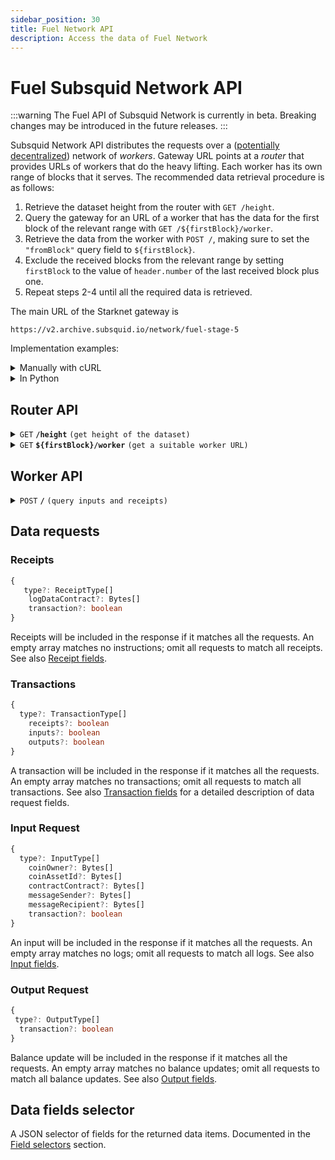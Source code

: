 ```yaml
---
sidebar_position: 30
title: Fuel Network API
description: Access the data of Fuel Network
---
```


# Fuel Subsquid Network API

:::warning
The Fuel API of Subsquid Network is currently in beta. Breaking changes may be introduced in the future releases.
:::

Subsquid Network API distributes the requests over a ([potentially decentralized](/subsquid-network/public)) network of _workers_. Gateway URL points at a _router_ that provides URLs of workers that do the heavy lifting. Each worker has its own range of blocks that it serves. The recommended data retrieval procedure is as follows:

1. Retrieve the dataset height from the router with `GET /height`.
2. Query the gateway for an URL of a worker that has the data for the first block of the relevant range with `GET /${firstBlock}/worker`.
3. Retrieve the data from the worker with `POST /`, making sure to set the `"fromBlock"` query field to `${firstBlock}`.
4. Exclude the received blocks from the relevant range by setting `firstBlock` to the value of `header.number` of the last received block plus one.
5. Repeat steps 2-4 until all the required data is retrieved.

The main URL of the Starknet gateway is

```
https://v2.archive.subsquid.io/network/fuel-stage-5
```

Implementation examples:

<details>

<summary>Manually with cURL</summary>

Suppose we want data on Fuel receipts from block 1000000. We begin by finding the main URL for the Fuel Network dataset. Then we have to:

1. Verify that the dataset has reached the required height:

   ```bash
   curl https://v2.archive.subsquid.io/network/fuel-stage-5/height
   ```

   Output

   ```
   13280654
   ```

2. Get a worker URL

   ```bash
   curl https://v2.archive.subsquid.io/network/fuel-stage-5/1000000/worker
   ```

   Output

   ```
   https://gr02.sqd-archive.net/worker/query/czM6Ly9mdWVsLXN0YWdlLTU
   ```

3. Retrieve the data from the worker

   ```bash
   curl https://gr02.sqd-archive.net/worker/query/czM6Ly9mdWVsLXN0YWdlLTU \
   -X 'POST' -H 'content-type: application/json' -H 'accept: application/json' \
   -d '{
       "type": "fuel",
       "fromBlock":1000000,
       "toBlock": 2000000,
       "fields":{"receipt":{"contract":true, "receiptType": true}},
       "receipts":[ {"type": ["LOG_DATA"]} ]
   }' | jq
   ```

   Output:

   ```json
   [
     {
       "header": {
         "number": 1772883,
         "hash": "0x1fb1134bf0ce3dff927ad9b4f47f6e63617f930beb9af331c704b5e7d5d55590"
       },
       "receipts": [
         {
           "transactionIndex": 0,
           "index": 3,
           "contract": "0x84233a3696f4ca759e7f07348f33efa98e1dc1fe65bc1cc5ea693a1368b0f9e9",
           "receiptType": "LOG_DATA"
         }
       ]
     },
     {
       "header": {
         "number": 1772952,
         "hash": "0xf4e7a12f2c8c16ab8da036d5870554ae527c3316d1593c5f7334222c9e57a071"
       },
       "receipts": [
         {
           "transactionIndex": 0,
           "index": 3,
           "contract": "0x84233a3696f4ca759e7f07348f33efa98e1dc1fe65bc1cc5ea693a1368b0f9e9",
           "receiptType": "LOG_DATA"
         }
       ]
     }
   ]
   ```

4. Observe that we received the transactions up to and including block 20000000. To get the rest of the data, we find a worker who has blocks from 2000000 on:

   ```bash
   curl https://v2.archive.subsquid.io/network/fuel-stage-5/2000000/worker
   ```

   Output:

   ```
   https://gr02.sqd-archive.net/worker/query/czM6Ly9mdWVsLXN0YWdlLTU
   ```

   We now can see that this part of the dataset is located on the same worker.

5. Retrieve the data from the new worker

   ```bash
   curl https://gr02.sqd-archive.net/worker/query/czM6Ly9mdWVsLXN0YWdlLTU \
   -X 'POST' -H 'content-type: application/json' -H 'accept: application/json' \
   -d '{
       "type": "fuel","fromBlock":2000000,
       "toBlock":3000000,
       "fields":{"receipt":{"contract":true, "receiptType": true}},
       "receipts":[ {"type": ["LOG_DATA"]} ]

   }' | jq
   ```

   Output is similar to that of step 3.

6. Repeat steps 4 and 5 until the desired height is reached.

</details>

<details>

<summary>In Python</summary>

```python
def get_text(url: str) -> str:
    res = requests.get(url)
    res.raise_for_status()
    return res.text

def dump(
    gateway_url: str,
    query: Query,
    first_block: int,
    last_block: int
) -> None:
    assert 0 <= first_block <= last_block
    query = dict(query)  # copy query to mess with it later

    dataset_height = int(get_text(f'{gateway_url}/height'))
    next_block = first_block
    last_block = min(last_block, dataset_height)

    while next_block <= last_block:
        worker_url = get_text(f'{gateway_url}/{next_block}/worker')

        query['fromBlock'] = next_block
        query['toBlock'] = last_block
        res = requests.post(worker_url, json=query)
        res.raise_for_status()
        blocks = res.json()

        last_processed_block = blocks[-1]['header']['number']
        next_block = last_processed_block + 1
        for block in blocks:
            print(json.dumps(block))
```

Full code [here](https://gist.github.com/eldargab/2e007a293ac9f82031d023f1af581a7d).

</details>

## Router API

<details>

<summary><code>GET</code> <code><b>/height</b></code> <code>(get height of the dataset)</code></summary>

**Example response:** `16576911`.

</details>

<details>

<summary><code>GET</code> <code><b>$&#123;firstBlock&#125;/worker</b></code> <code>(get a suitable worker URL)</code></summary>

The returned worker will be capable of processing `POST /` requests in which the `"fromBlock"` field is equal to `${firstBlock}`.

**Example response:** `https://v2.archive.subsquid.io/worker/1/query/czM6Ly9ldGhlcmV1bS1tYWlubmV0`.

</details>

## Worker API

<details>

<summary><code>POST</code> <code><b>/</b></code> <code>(query inputs and receipts)</code></summary>

##### Query Fields

- **fromBlock**: Block number to start from (inclusive).
- **toBlock**: (optional) Block number to end on (inclusive). If this is not given, the query will go on for a fixed amount of time or until it reaches the height of the dataset.
- **includeAllBlocks**: (optional) If true, the Network will include blocks that contain no data selected by data requests into its response.
- **fields**: (optional) A [selector](#data-fields-selector) of data fields to retrieve. Common for all data items.
- **receipts**: (optional) A list of [receipts requests](#receipts). An empty list requests no data.
- **inputs**: (optional) A list of [inputs requests](#inputs). An empty list requests no data.
- **outputs**: (optional) A list of [outputs requests](#outputs). An empty list requests no data.
- **transactions**: (optional) A list of [transactions requests](#transactions). An empty list requests no data.

<details>

<summary>

##### Example Request

</summary>

```json
{
  "type": "fuel",
  "fromBlock": 2000000,
  "toBlock": 3000000,
  "fields": { "receipt": { "contract": true, "receiptType": true } },
  "receipts": [{ "type": ["LOG_DATA"] }],
  "inputs": [{ "type": ["InputCoin"] }]
}
```

</details>

<details>

<summary>

##### Example Response

</summary>

```json
[
  {
    "header": {
      "number": 2974282,
      "hash": "0xf8c8d1dfc0dff5113d62bc777f23f8294af961999c87d71de107f9ea8a004788"
    },
    "receipts": [],
    "inputs": [
      {
        "transactionIndex": 0,
        "index": 0
      }
    ]
  },
  {
    "header": {
      "number": 2974527,
      "hash": "0x21e135a28489d113f0a746813e9d086a3f7f32a85b1588420ea2f8b6b07b65b5"
    },
    "receipts": [],
    "inputs": [
      {
        "transactionIndex": 0,
        "index": 0
      }
    ]
  }
]
```

</details>

</details>

## Data requests

### Receipts

```ts
{
   type?: ReceiptType[]
    logDataContract?: Bytes[]
    transaction?: boolean
}
```

Receipts will be included in the response if it matches all the requests. An empty array matches no instructions; omit all requests to match all receipts. See also [Receipt fields](../../fuel-datasource/field-selection/#receipts).

### Transactions

```ts
{
  type?: TransactionType[]
    receipts?: boolean
    inputs?: boolean
    outputs?: boolean
}
```

A transaction will be included in the response if it matches all the requests. An empty array matches no transactions; omit all requests to match all transactions. See also [Transaction fields](../../fuel-datasource/field-selection/#transaction) for a detailed description of data request fields.

### Input Request

```ts
{
  type?: InputType[]
    coinOwner?: Bytes[]
    coinAssetId?: Bytes[]
    contractContract?: Bytes[]
    messageSender?: Bytes[]
    messageRecipient?: Bytes[]
    transaction?: boolean
}
```

An input will be included in the response if it matches all the requests. An empty array matches no logs; omit all requests to match all logs. See also [Input fields](../../fuel-datasource/field-selection/#input).

### Output Request

```ts
{
 type?: OutputType[]
  transaction?: boolean
}
```

Balance update will be included in the response if it matches all the requests. An empty array matches no balance updates; omit all requests to match all balance updates. See also [Output fields](../../fuel-datasource/field-selection/#output).

## Data fields selector

A JSON selector of fields for the returned data items. Documented in the [Field selectors](../../fuel-datasource/field-selection) section.
